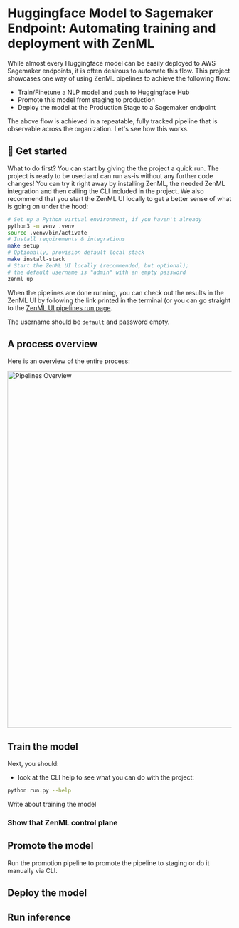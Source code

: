 # Huggingface Model to Sagemaker Endpoint: Automating training and deployment with ZenML

While almost every Huggingface model can be easily deployed to AWS Sagemaker endpoints, it is often desirous to automate
this flow. This project showcases one way of using ZenML pipelines to achieve the following flow:

- Train/Finetune a NLP model and push to Huggingface Hub
- Promote this model from staging to production
- Deploy the model at the Production Stage to a Sagemaker endpoint

The above flow is achieved in a repeatable, fully tracked pipeline that is observable across the organization. Let's
see how this works.

## 👋 Get started

What to do first? You can start by giving the the project a quick run. The
project is ready to be used and can run as-is without any further code
changes! You can try it right away by installing ZenML, the needed
ZenML integration and then calling the CLI included in the project. We also
recommend that you start the ZenML UI locally to get a better sense of what
is going on under the hood:

```bash
# Set up a Python virtual environment, if you haven't already
python3 -m venv .venv
source .venv/bin/activate
# Install requirements & integrations
make setup
# Optionally, provision default local stack
make install-stack
# Start the ZenML UI locally (recommended, but optional);
# the default username is "admin" with an empty password
zenml up
```

When the pipelines are done running, you can check out the results in the ZenML
UI by following the link printed in the terminal (or you can go straight to
the [ZenML UI pipelines run page](http://127.0.0.1:8237/workspaces/default/all-runs?page=1).

The username should be `default` and password empty.

## A process overview

Here is an overview of the entire process:

<img alt="Pipelines Overview" src="_assets/train_prediction_example.png" alt="Logo" width="800">

## Train the model

Next, you should:

* look at the CLI help to see what you can do with the project:
```bash
python run.py --help
```

Write about training the model

### Show that ZenML control plane

## Promote the model 

Run the promotion pipeline to promote the pipeline to staging or do it manually via CLI.

## Deploy the model

## Run inference